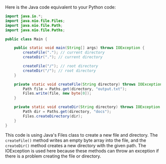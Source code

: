Here is the Java code equivalent to your Python code:

```java
import java.io.*;
import java.nio.file.Files;
import java.nio.file.Path;
import java.nio.file.Paths;

public class Main {

    public static void main(String[] args) throws IOException {
        createFile("."); // current directory
        createDir("."); // current directory

        createFile("/"); // root directory
        createDir("/"); // root directory
    }

    private static void createFile(String directory) throws IOException {
        Path file = Paths.get(directory, "output.txt");
        Files.write(file, new byte[0]);
    }

    private static void createDir(String directory) throws IOException {
        Path dir = Paths.get(directory, "docs");
        Files.createDirectory(dir);
    }
}
```

This code is using Java's Files class to create a new file and directory. The `createFile()` method writes an empty byte array into the file, and the `createDir()` method creates a new directory with the given path. The IOException is used here because these methods can throw an exception if there is a problem creating the file or directory.
